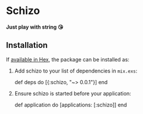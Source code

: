 # Schizo

**Just play with string :kissing_heart:**

## Installation

If [available in Hex](https://hex.pm/docs/publish), the package can be installed as:

  1. Add schizo to your list of dependencies in `mix.exs`:

        def deps do
          [{:schizo, "~> 0.0.1"}]
        end

  2. Ensure schizo is started before your application:

        def application do
          [applications: [:schizo]]
        end
